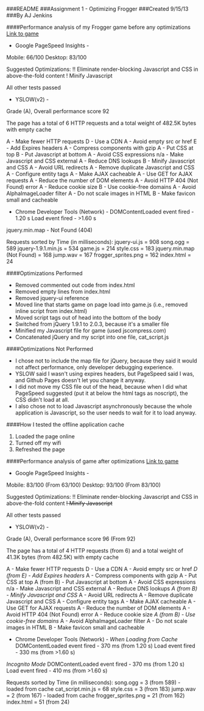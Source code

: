 ###README
###Assignment 1 - Optimizing Frogger
###Created 9/15/13
###By AJ Jenkins


####Performance analysis of my Frogger game before any optimizations
[Link to game](http://tuftsdev.github.io/comp120-ajenkins/frogger/)

- Google PageSpeed Insights -

Mobile: 66/100
Desktop: 83/100

Suggested Optimizations:
!! Eliminate render-blocking Javascript and CSS in above-the-fold content
! Minify Javascript

All other tests passed

- YSLOW(v2) -

Grade (A), Overall performance score 92

The page has a total of 6 HTTP requests and a total weight of 482.5K bytes with empty 
cache

A - Make fewer HTTP requests
D - Use a CDN
A - Avoid empty src or href
E - Add Expires headers
A - Compress components with gzip
A - Put CSS at top
B - Put Javascript at bottom
A - Avoid CSS expressions
n/a - Make Javascript and CSS external
A - Reduce DNS lookups
B - Minify Javascript and CSS
A - Avoid URL redirects
A - Remove duplicate Javascript and CSS
A - Configure entity tags
A - Make AJAX cacheable
A - Use GET for AJAX requests
A - Reduce the number of DOM elements
A - Avoid HTTP 404 (Not Found) error
A - Reduce cookie size
B - Use cookie-free domains
A - Avoid AlphaImageLoader filter
A - Do not scale images in HTML
B - Make favicon small and cacheable

- Chrome Developer Tools (Network) -
DOMContentLoaded event fired - 1.20 s
Load event fired - >1.60 s

jquery.min.map - Not Found (404)

Requests sorted by Time (in milliseconds):
jquery-ui.js = 908
song.ogg = 589
jquery-1.9.1.min.js = 534
game.js = 214
style.css = 183
jquery.min.map (Not Found) = 168
jump.wav = 167
frogger_sprites.png = 162
index.html = 24

####Optimizations Performed

* Removed commented out code from index.html
* Removed empty lines from index.html
* Removed jquery-ui reference
* Moved line that starts game on page load into game.js (i.e., removed inline script from index.html)
* Moved script tags out of head into the bottom of the body
* Switched from jQuery 1.9.1 to 2.0.3, because it's a smaller file
* Minified my Javascript file for game (used jscompress.com)
* Concatenated jQuery and my script into one file, cat_script.js

####Optimizations Not Performed
* I chose not to include the map file for jQuery, because they said it would not affect performance, only developer debugging experience.
* YSLOW said I wasn't using expires headers, but PageSpeed said I was, and Github Pages doesn't let you change it anyway.
* I did not move my CSS file out of the head, because when I did what PageSpeed suggested (put it at below the html tags as noscript), the CSS didn't load at all.
* I also chose not to load Javascript asynchronously because the whole application is Javascript, so the user needs to wait for it to load anyway.

####How I tested the offline application cache
1. Loaded the page online
2. Turned off my wifi
3. Refreshed the page

####Performance analysis of game after optimizations
[Link to game](http://tuftsdev.github.io/comp120-ajenkins/performance/)

- Google PageSpeed Insights -

Mobile: 83/100 (From 63/100)
Desktop: 93/100 (From 83/100)

Suggested Optimizations:
!! Eliminate render-blocking Javascript and CSS in above-the-fold content
~~! Minify Javascript~~

All other tests passed

- YSLOW(v2) -

Grade (A), Overall performance score 96 (From 92)

The page has a total of 4 HTTP requests (from 6) and a total weight of 41.3K bytes (from 482.5K) with empty cache

A - Make fewer HTTP requests
D - Use a CDN
A - Avoid empty src or href
*D (from E) - Add Expires headers*
A - Compress components with gzip
A - Put CSS at top
A (from B) - Put Javascript at bottom
A - Avoid CSS expressions
n/a - Make Javascript and CSS external
A - Reduce DNS lookups
*A (from B) - Minify Javascript and CSS*
A - Avoid URL redirects
A - Remove duplicate Javascript and CSS
A - Configure entity tags
A - Make AJAX cacheable
A - Use GET for AJAX requests
A - Reduce the number of DOM elements
A - Avoid HTTP 404 (Not Found) error
A - Reduce cookie size
*A (from B) - Use cookie-free domains*
A - Avoid AlphaImageLoader filter
A - Do not scale images in HTML
B - Make favicon small and cacheable

- Chrome Developer Tools (Network) -
*When Loading from Cache*
DOMContentLoaded event fired - 370 ms (from 1.20 s)
Load event fired - 330 ms (from >1.60 s)

*Incognito Mode*
DOMContentLoaded event fired - 370 ms (from 1.20 s)
Load event fired - 410 ms (from >1.60 s)

Requests sorted by Time (in milliseconds):
song.ogg = 3 (from 589) - loaded from cache
cat_script.min.js = 68
style.css = 3 (from 183)
jump.wav = 2 (from 167) - loaded from cache
frogger_sprites.png = 21 (from 162)
index.html = 51 (from 24)
